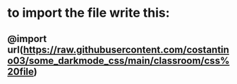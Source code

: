 # to import the file write this:
## @import url(https://raw.githubusercontent.com/costantino03/some_darkmode_css/main/classroom/css%20file)